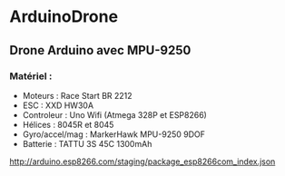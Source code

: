 <h1>ArduinoDrone</h1>

<h2>Drone Arduino avec MPU-9250</h2>

<h3>Matériel : </h3>
<ul>
  <li>Moteurs : Race Start BR 2212</li>
  <li>ESC : XXD HW30A</li>
  <li>Controleur : Uno Wifi (Atmega 328P et ESP8266)</li>
  <li>Hélices : 8045R et 8045</li>
  <li>Gyro/accel/mag : MarkerHawk MPU-9250 9DOF</li>
  <li>Batterie : TATTU 3S 45C 1300mAh</li>
</ul>

http://arduino.esp8266.com/staging/package_esp8266com_index.json
